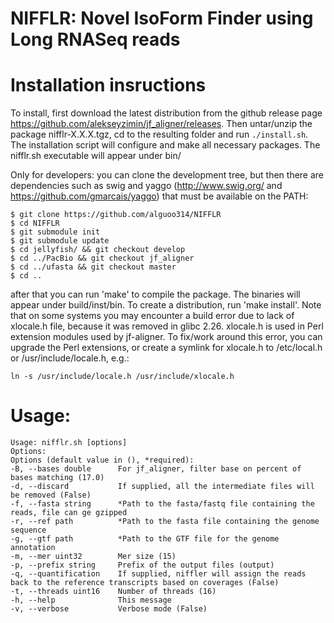 # NIFFLR: Novel IsoForm Finder using Long RNASeq reads

# Installation insructions

To install, first download the latest distribution from the github release page https://github.com/alekseyzimin/jf_aligner/releases. Then untar/unzip the package nifflr-X.X.X.tgz, cd to the resulting folder and run `./install.sh`.  The installation script will configure and make all necessary packages.  The nifflr.sh executable will appear under bin/

Only for developers:  you can clone the development tree, but then there are dependencies such as swig and yaggo (http://www.swig.org/ and https://github.com/gmarcais/yaggo) that must be available on the PATH:

```
$ git clone https://github.com/alguoo314/NIFFLR
$ cd NIFFLR
$ git submodule init
$ git submodule update
$ cd jellyfish/ && git checkout develop
$ cd ../PacBio && git checkout jf_aligner
$ cd ../ufasta && git checkout master
$ cd ..
```
after that you can run 'make' to compile the package.  The binaries will appear under build/inst/bin.  To create a distribution, run 'make install'.
Note that on some systems you may encounter a build error due to lack of xlocale.h file, because it was removed in glibc 2.26.  xlocale.h is used in Perl extension modules used by jf-aligner.  To fix/work around this error, you can upgrade the Perl extensions, or create a symlink for xlocale.h to /etc/local.h or /usr/include/locale.h, e.g.:
```
ln -s /usr/include/locale.h /usr/include/xlocale.h
```

# Usage:
```
Usage: nifflr.sh [options]
Options:
Options (default value in (), *required):
-B, --bases double      For jf_aligner, filter base on percent of bases matching (17.0)
-d, --discard           If supplied, all the intermediate files will be removed (False)
-f, --fasta string      *Path to the fasta/fastq file containing the reads, file can ge gzipped
-r, --ref path          *Path to the fasta file containing the genome sequence
-g, --gtf path          *Path to the GTF file for the genome annotation
-m, --mer uint32        Mer size (15)
-p, --prefix string     Prefix of the output files (output)
-q, --quantification    If supplied, niffler will assign the reads back to the reference transcripts based on coverages (False)
-t, --threads uint16    Number of threads (16)
-h, --help              This message
-v, --verbose           Verbose mode (False)
```
